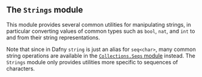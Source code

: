 ## The `Strings` module

This module provides several common utilities for manipulating strings,
in particular converting values of common types such as `bool`, `nat`, and `int`
to and from their string representations.

Note that since in Dafny `string` is just an alias for `seq<char>`,
many common string operations are available in the 
[`Collections.Seqs` module](../EnableNonLinearArithmetic/Collections.md) instead.
The `Strings` module only provides utilities more specific to sequences of characters.
